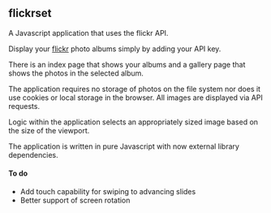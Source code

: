 ## flickrset

A Javascript application that uses the flickr API.

Display your [flickr](https://flickr.com) photo albums simply by adding your API key.

There is an index page that shows your albums and a gallery page that shows the photos in the selected album.

The application requires no storage of photos on the file system nor does it use cookies or local storage in the browser.
All images are displayed via API requests.

Logic within the application selects an appropriately sized image based on the size of the viewport.

The application is written in pure Javascript with now external library dependencies.

#### To do

- Add touch capability for swiping to advancing slides
- Better support of screen rotation
